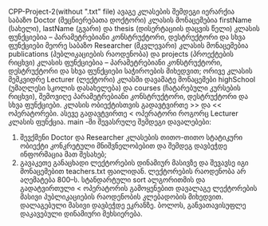 CPP-Project-2(without ".txt" file)
ავაგე კლასების შემდეგი იერარქია
საბაზო Doctor (მეცნიერებათა დოქტორი) კლასის მონაცემებია firstName (სახელი), lastName
(გვარი) და thesis (დისერტაციის დაცვის წელი)
კლასის ფუნქციებია – პარამეტრებიანი
კონსტრუქტორი, დესტრუქტორი და სხვა ფუნქციები
მეორე საბაზო Researcher (მკვლევარი) კლასის მონაცემებია publications (პუბლიკაციების
რაოდენობა) და projects (პროექტების რიცხვი)
კლასის ფუნქციებია – პარამეტრებიანი
კონსტრუქტორი, დესტრუქტორი და სხვა ფუნქციები საჭიროების მიხედვით;
ორივე კლასის მემკვიდრე Lecturer (ლექტორი) კლასში დავამატე მონაცემები highSchool
(უმაღლესი სკოლის დასახელება) და courses (ჩატარებული კურსების რიცხვი), შემოვიღე
პარამეტრებიანი კონსტრუქტორი, დესტრუქტორი და სხვა ფუნქციები.
კლასის ობიექტისთვის გადავტვირთე >> და << ოპერატორები. ასევე გადავტვირთე <
ოპერატორი როგორც Lecturer კლასის ფუნქცია.
main -ში შევასრულე შემდეგი დავალებები:
1) შევქმენი Doctor და Researcher კლასების თითო-თითო სტატიკური ობიექტი
კონკრეტული მნიშვნელობებით და შემდეგ დავბეჭდე ინფორმაცია მათ შესახებ;
2) გავაკეთე განაცხადი ლექტორების დინამიურ მასივზე და შევავსე იგი მონაცემებით
teachers.txt ფაილიდან.
ლექტორების რაოდენობა არ აღემატება 800–ს.
სტანდარტული sort ალგორითმის და გადატვირთული < ოპერატორის გამოყენებით დავალაგე
ლექტორების მასივი პუბლიკაციების რაოდენობის კლებადობის მიხედვით. დალაგებული მასივი
დავბეჭდე ეკრანზე.
ბოლოს, განვათავისუფლე დაკავებული დინამიური მეხსიერება.
